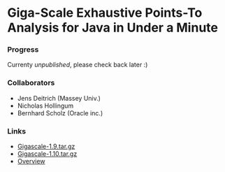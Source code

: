 # Giga-Scale Exhaustive Points-To Analysis for Java in Under a Minute #

### Progress ###

Currenty *unpublished*, please check back later :)

### Collaborators ###

* Jens Deitrich (Massey Univ.)
* Nicholas Hollingum
* Bernhard Scholz (Oracle inc.)

### Links ###


* [Gigascale-1.9.tar.gz](https://drive.google.com/uc?id=0B_mPWKbbkfRnU25wdjFlV2RjZk0&export=download)
* [Gigascale-1.10.tar.gz](https://drive.google.com/uc?id=0B_mPWKbbkfRneXJmTHpTcVU5V0U&export=download)
* [Overview](../../jens/overview.pdf)

